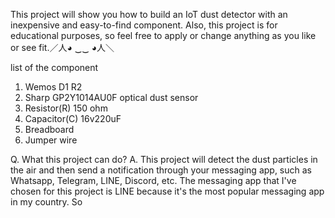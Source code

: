This project will show you how to build an IoT dust detector with an inexpensive and easy-to-find component.
Also, this project is for educational purposes, so feel free to apply or change anything as you like or see fit.／人◕ ‿‿ ◕人＼

list of the component 
1. Wemos D1 R2 
2. Sharp GP2Y1014AU0F optical dust sensor
3. Resistor(R) 150 ohm
4. Capacitor(C) 16v220uF
5. Breadboard
6. Jumper wire

Q. What this project can do?
A. This project will detect the dust particles in the air and then send a notification through your messaging app, such as Whatsapp, Telegram, LINE, Discord, etc.
   The messaging app that I've chosen for this project is LINE because it's the most popular messaging app in my country. So 
